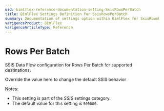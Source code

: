 ```yaml
---
uid: bimlflex-reference-documentation-setting-SsisRowsPerBatch
title: BimlFlex Settings Definition for SsisRowsPerBatch
summary: Documentation of settings option within BimlFlex for SsisRowsPerBatch
varigenceProduct: BimlFlex
varigenceArticleType: Reference
---
```


# Rows Per Batch

SSIS Data Flow configuration for Rows Per Batch for supported destinations.

Override the value here to change the default SSIS behavior

Notes:

* This setting is part of the *SSIS* settings category.
* The default value for this setting is `500000`.
